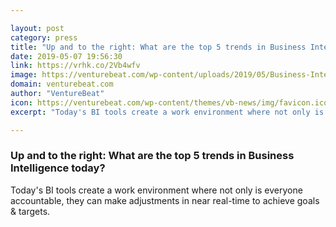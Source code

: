 ```yaml
---

layout: post
category: press
title: "Up and to the right: What are the top 5 trends in Business Intelligence today?"
date: 2019-05-07 19:56:30
link: https://vrhk.co/2Vb4wfv
image: https://venturebeat.com/wp-content/uploads/2019/05/Business-Intelligence.GettyImages-1023848048-1.jpg?w=1200&strip=all
domain: venturebeat.com
author: "VentureBeat"
icon: https://venturebeat.com/wp-content/themes/vb-news/img/favicon.ico
excerpt: "Today's BI tools create a work environment where not only is everyone accountable, they can make adjustments in near real-time to achieve goals &amp; targets."

---
```


### Up and to the right: What are the top 5 trends in Business Intelligence today?

Today's BI tools create a work environment where not only is everyone accountable, they can make adjustments in near real-time to achieve goals &amp; targets.